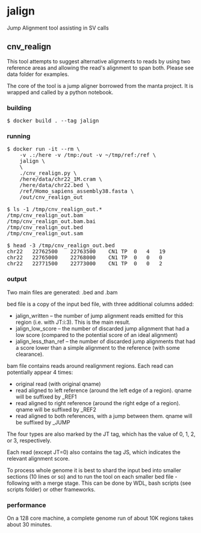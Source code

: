 # jalign
Jump Alignment tool assisting in SV calls

## cnv_realign

This tool attempts to suggest alternative alignments to reads by using two reference areas and allowing the read's alignment to span both. Please see data folder for examples.

The core of the tool is a jump aligner borrowed from the manta project. It is wrapped and called by a python notebook.

### building

<pre>
$ docker build . --tag jalign
</pre>

### running

<pre>
$ docker run -it --rm \
    -v .:/here -v /tmp:/out -v ~/tmp/ref:/ref \
    jalign \
    \
    ./cnv_realign.py \
    /here/data/chr22_1M.cram \
    /here/data/chr22.bed \
    /ref/Homo_sapiens_assembly38.fasta \
    /out/cnv_realign_out

$ ls -1 /tmp/cnv_realign_out.*
/tmp/cnv_realign_out.bam
/tmp/cnv_realign_out.bam.bai
/tmp/cnv_realign_out.bed
/tmp/cnv_realign_out.sam

$ head -3 /tmp/cnv_realign_out.bed
chr22	22762500	22763500	CN1	TP	0	4	19
chr22	22765000	22768000	CN1	TP	0	0	0
chr22	22771500	22773000	CN1	TP	0	0	2
</pre>

### output

Two main files are generated: .bed and .bam

bed file is a copy of the input bed file, with three additional columns added:
* jalign_written – the number of jump alignment reads emitted for this region (i.e. with JT:i:3). This is the main result.
* jalign_low_score – the number of discarded jump alignment that had a low score (compared to the potential score of an ideal alignment)
* jalign_less_than_ref – the number of discarded jump alignments that had a score lower than a simple alignment to the reference (with some clearance).

bam file contains reads around realignment regions. Each read can potentially appear 4 times:
* original read (with original qname)
* read aligned to left reference (around the left edge of a region). qname will be suffixed by _REF1
* read aligned to right reference (around the right edge of a region). qname will be suffixed by _REF2
* read aligned to both references, with a jump between them. qname will be suffixed by _JUMP

The four types are also marked by the JT tag, which has the value of 0, 1, 2, or 3, respectively.

Each read (except JT=0) also contains the tag JS, which indicates the relevant alignment score.

To process whole genome it is best to shard the input bed into smaller sections (10 lines or so) and to run the tool on each smaller bed file - following with a merge stage. This can be done by WDL, bash scripts (see scripts folder) or other frameworks. 

### performance

On a 128 core machine, a complete genome run of about 10K regions takes about 30 minutes.
